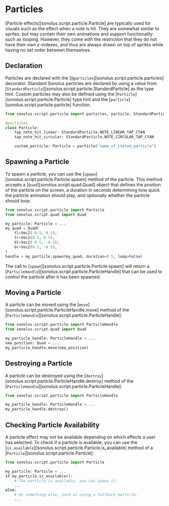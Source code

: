# Particles

[Particle effects][sonolus.script.particle.Particle] are typically used for visuals such as the
effect when a note is hit. They are somewhat similar to sprites, but may contain their own animations
and support functionality such as looping. However, they come with the restriction that they do not have
their own z-indexes, and thus are always drawn on top of sprites while having no set order between themselves.

## Declaration

Particles are declared with the [`@particles`][sonolus.script.particle.particles] decorator. Standard Sonolus particles
are declared by using a value from [`StandardParticle`][sonolus.script.particle.StandardParticle] as the type hint.
Custom particles may also be defined using the [`Particle`][sonolus.script.particle.Particle] type hint and the
[`particle`][sonolus.script.particle.particle] function.

```python
from sonolus.script.particle import particles, particle, StandardParticle, Particle

@particles
class Particle:
    tap_note_hit_linear: StandardParticle.NOTE_LINEAR_TAP_CYAN
    tap_note_hit_circular: StandardParticle.NOTE_CIRCULAR_TAP_CYAN

    custom_particle: Particle = particle("name_of_custom_particle")
```

## Spawning a Particle

To spawn a particle, you can use the [`spawn`][sonolus.script.particle.Particle.spawn] method of the particle. This 
method accepts a [`Quad`][sonolus.script.quad.Quad] object that defines the position of the particle on the screen,
a duration in seconds determining how quick the particle animation should play, and optionally whether the particle
should loop:

```python
from sonolus.script.particle import Particle
from sonolus.script.quad import Quad

my_particle: Particle = ...
my_quad = Quad(
    tl=Vec2(-0.5, 0.5),
    tr=Vec2(0.5, 0.5),
    bl=Vec2(-0.5, -0.5),
    br=Vec2(0.5, -0.5),
)
handle = my_particle.spawn(my_quad, duration=0.5, loop=False)
```

The call to [`spawn`][sonolus.script.particle.Particle.spawn] will return a
[`ParticleHandle`][sonolus.script.particle.ParticleHandle] that can be used to control the particle after it has been 
spawned.

## Moving a Particle

A particle can be moved using the [`move`][sonolus.script.particle.ParticleHandle.move] method of the
[`ParticleHandle`][sonolus.script.particle.ParticleHandle]:

```python
from sonolus.script.particle import ParticleHandle
from sonolus.script.quad import Quad

my_particle_handle: ParticleHandle = ...
new_position: Quad = ...
my_particle_handle.move(new_position)
```

## Destroying a Particle

A particle can be destroyed using the [`destroy`][sonolus.script.particle.ParticleHandle.destroy] method of the
[`ParticleHandle`][sonolus.script.particle.ParticleHandle]:

```python
from sonolus.script.particle import ParticleHandle

my_particle_handle: ParticleHandle = ...
my_particle_handle.destroy()
```

## Checking Particle Availability

A particle effect may not be available depending on which effects a user has selected. To check if a particle is
available, you can use the [`is_available`][sonolus.script.particle.Particle.is_available] method of a 
[`Particle`][sonolus.script.particle.Particle]:

```python
from sonolus.script.particle import Particle

my_particle: Particle = ...
if my_particle.is_available():
    # The particle is available, you can spawn it.
    ...
else:
    # Do something else, such as using a fallback particle.
    ...
```
